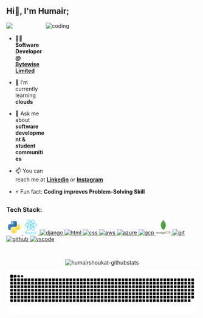 <h2> Hi👋, I'm Humair; 
</h1>
<img align="right" alt="coding" height="400" width="400" src="https://www.notion.so/image/https%3A%2F%2Fs3-us-west-2.amazonaws.com%2Fsecure.notion-static.com%2F52d491bb-b97d-47d7-9078-8ebcd1899357%2Flaptop.png?table=block&id=6a7e4e99-9f4f-4d02-81d8-bc4dda80105c&cache=v2">

<img src="https://komarev.com/ghpvc/?username=humairshoukat&style=circle&color=blueviolet">

- 👨‍💻 **Software Developer @ <a href="https://github.com/bytewiseltd">Bytewise Limited</a>**

- 🌱 I’m currently learning **clouds**

- 💬 Ask me about **software development & student communities**

- 📫 You can reach me at **<a href="https://linkedin.com/in/humairshoukat">Linkedin</a>** or **<a href="https://instagram.com/humairshoukat">Instagram</a>**

- ⚡ Fun fact: **Coding improves Problem-Solving Skill**

<h3 align="left">Tech Stack:</h3> 
<p align="left">
<a href="https://www.python.org" target="_blank" rel="noreferrer"> <img src="https://raw.githubusercontent.com/devicons/devicon/master/icons/python/python-original.svg" alt="python" width="40" height="40"/> </a>
<a href="https://reactjs.org/" target="_blank" rel="noreferrer"> <img src="https://raw.githubusercontent.com/devicons/devicon/master/icons/react/react-original-wordmark.svg" alt="react" width="40" height="40"/> </a>
<a href="https://www.djangoproject.com/" target="_blank" rel="noreferrer"> <img src="https://seeklogo.com/images/D/django-logo-4C5ECF7036-seeklogo.com.png" alt="django" width="40" height="40"/> </a>
<a href="https://www.w3schools.com/html/" target="_blank" rel="noreferrer"> <img src="https://seeklogo.com/images/H/html5-without-wordmark-color-logo-14D252D878-seeklogo.com.png" alt="html" width="35" height="40"/> </a>
<a href="https://www.w3schools.com/css/" target="_blank" rel="noreferrer"> <img src="https://upload.wikimedia.org/wikipedia/commons/thumb/6/62/CSS3_logo.svg/800px-CSS3_logo.svg.png" alt="css" width="35" height="40"/> </a>
<a href="https://aws.amazon.com/" target="_blank" rel="noreferrer"> <img src="https://cdn.iconscout.com/icon/free/png-256/free-aws-3215369-2673787.png" alt="aws" width="40" height="40"/> </a>
<a href="https://azure.microsoft.com/" target="_blank" rel="noreferrer"> <img src="https://swimburger.net/media/ppnn3pcl/azure.png" alt="azure" width="40" height="40"/> </a>
<a href="https://cloud.google.com/" target="_blank" rel="noreferrer"> <img src="https://www.gend.co/hs-fs/hubfs/gcp-logo-cloud.png?width=730&name=gcp-logo-cloud.png" alt="gcp" width="40" height="35"/> </a>
<a href="https://www.mongodb.com/" target="_blank" rel="noreferrer"> <img src="https://raw.githubusercontent.com/devicons/devicon/master/icons/mongodb/mongodb-original-wordmark.svg" alt="mongodb" width="40" height="40"/> </a>  
<a href="https://git-scm.com/" target="_blank" rel="noreferrer"> <img src="https://www.vectorlogo.zone/logos/git-scm/git-scm-icon.svg" alt="git" width="40" height="40"/> </a> 
<a href="https://github.com/" target="_blank" rel="noreferrer"> <img src="https://cdn-icons-png.flaticon.com/512/25/25231.png" alt="github" width="40" height="40"/> </a> 
<a href="https://code.visualstudio.com/" target="_blank" rel="noreferrer"> <img src="https://upload.wikimedia.org/wikipedia/commons/thumb/9/9a/Visual_Studio_Code_1.35_icon.svg/2048px-Visual_Studio_Code_1.35_icon.svg.png" alt="vscode" width="40" height="40"/> </a>
</p>

<br>

<p align="center"><img src="https://github-readme-stats.vercel.app/api?username=humairshoukat&show_icons=true&locale=en" alt="humairshoukat-githubstats"/></p>
<p align="center"><img src="https://raw.githubusercontent.com/Platane/snk/output/github-contribution-grid-snake.svg"></p>

<!---
humairshoukat/humairshoukat is a ✨ special ✨ repository because its `README.md` (this file) appears on your GitHub profile.
You can click the Preview link to take a look at your changes.
--->  
